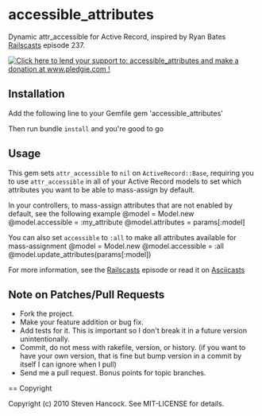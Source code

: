 # accessible_attributes

Dynamic attr_accessible for Active Record, inspired by Ryan Bates [Railscasts]
episode 237.



[![Click here to lend your support to: accessible_attributes and make a donation at www.pledgie.com !][2]][1]

## Installation

Add the following line to your Gemfile
    gem 'accessible_attributes'

Then run bundle `install` and you're good to go

## Usage

This gem sets `attr_accessible` to `nil` on `ActiveRecord::Base`, requiring you to use
`attr_accessible` in all of your Active Record models to set which attributes you
want to be able to mass-assign by default.

In your controllers, to mass-assign attributes that are not enabled by default, see the following example
    @model = Model.new
    @model.accessible = :my_attribute
    @model.attributes = params[:model]

You can also set `accessible` to `:all` to make all attributes available for mass-assignment
    @model = Model.new
    @model.accessible = :all
    @model.update_attributes(params[:model])

For more information, see the [Railscasts] episode or read it on [Asciicasts]

## Note on Patches/Pull Requests

* Fork the project.
* Make your feature addition or bug fix.
* Add tests for it. This is important so I don't break it in a
  future version unintentionally.
* Commit, do not mess with rakefile, version, or history.
  (if you want to have your own version, that is fine but bump version in a
  commit by itself I can ignore when I pull)
* Send me a pull request. Bonus points for topic branches.

== Copyright

Copyright (c) 2010 Steven Hancock. See MIT-LICENSE for details.


[1]: http://www.pledgie.com/campaigns/14171
[2]: http://www.pledgie.com/campaigns/14171.png?skin_name=chrome
[Railscasts]: http://railscasts.com/episodes/237-dynamic-attr-accessible
[Asciicasts]: http://asciicasts.com/episodes/237-dynamic-attr-accessible